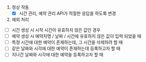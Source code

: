 1. 정상 작동
    - [x] 시간 관리, 예약 관리 API가 적절한 응답을 하도록 변경

2. 예외 처리

- [ ] 시간 생성 시 시작 시간이 유효하지 않은 값인 경우
- [ ] 예약 생성 시 예약자명 / 날짜 / 시간에 유효하지 않은 값이 입력 되었을 때
- [ ] 특정 시간에 대한 예약이 존재하는데, 그 시간을 삭제하려 할 때
- [ ] 같은 날짜와 시각에 대한 예약이 존재하는데 등록하고자 할 때
- [ ] 지나간 날짜와 시각에 대한 예약을 등록하고자 할 때
